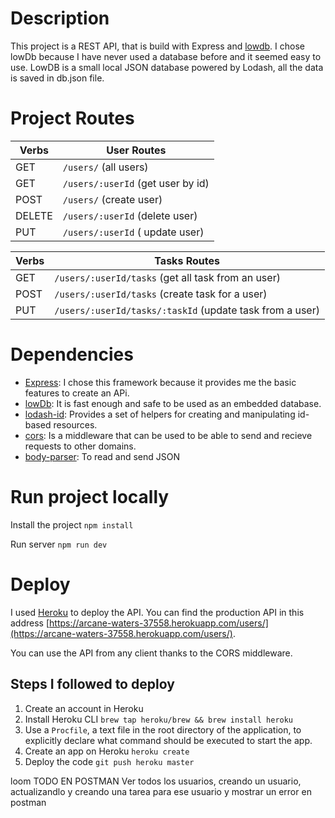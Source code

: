 # Description

This project is a REST API, that is build with Express and [lowdb](https://github.com/typicode/lowdb).
I chose lowDb because I have never used a database before and it seemed easy to use. LowDB is a small local JSON database powered by Lodash, all the data is saved in db.json file.

# Project Routes

| Verbs  | User Routes                       |
| ------ | --------------------------------- |
| GET    | `/users/` (all users)             |
| GET    | `/users/:userId` (get user by id) |
| POST   | `/users/` (create user)           |
| DELETE | `/users/:userId` (delete user)    |
| PUT    | `/users/:userId` ( update user)   |

| Verbs | Tasks Routes                                             |
| ----- | -------------------------------------------------------- |
| GET   | `/users/:userId/tasks` (get all task from an user)       |
| POST  | `/users/:userId/tasks` (create task for a user)          |
| PUT   | `/users/:userId/tasks/:taskId` (update task from a user) |

# Dependencies

- [Express](https://expressjs.com/): I chose this framework because it provides me the basic features to create an APi.
- [lowDb](https://github.com/typicode/lowdb): It is fast enough and safe to be used as an embedded database.
- [lodash-id](https://github.com/typicode/lodash-id): Provides a set of helpers for creating and manipulating id-based resources.
- [cors](https://www.npmjs.com/package/cors): Is a middleware that can be used to be able to send and recieve requests to other
  domains.
- [body-parser](https://www.npmjs.com/package/body-parser): To read and send JSON

# Run project locally

Install the project
`npm install`

Run server
`npm run dev`

# Deploy

I used [Heroku](https://devcenter.heroku.com/) to deploy the API.
You can find the production API in this address [https://arcane-waters-37558.herokuapp.com/users/](https://arcane-waters-37558.herokuapp.com/users/).

You can use the API from any client thanks to the CORS middleware.

## Steps I followed to deploy

1. Create an account in Heroku
2. Install Heroku CLI `brew tap heroku/brew && brew install heroku`
3. Use a `Procfile`, a text file in the root directory of the application, to explicitly declare what command should be executed to start the app.
4. Create an app on Heroku `heroku create`
5. Deploy the code `git push heroku master`

loom
TODO EN POSTMAN
Ver todos los usuarios, creando un usuario, actualizandlo y creando una tarea para ese usuario
y mostrar un error en postman
